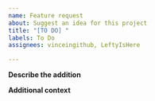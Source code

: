 ```yaml
---
name: Feature request
about: Suggest an idea for this project
title: "[TO DO] "
labels: To Do
assignees: vinceingithub, LeftyIsHere

---
```


**Describe the addition**
<!Describe what you want to happen.>

**Additional context**
<!Add any other context or screenshots about the feature request here..>
